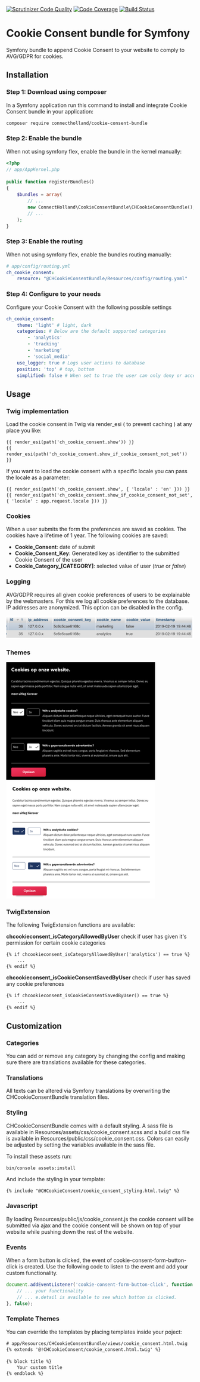 [![Scrutinizer Code Quality](https://scrutinizer-ci.com/g/ConnectHolland/cookie-consent-bundle/badges/quality-score.png?b=master&s=15b793ae2474fa313d343c43f30ce4f9aa594f00)](https://scrutinizer-ci.com/g/ConnectHolland/cookie-consent-bundle/?branch=master)
[![Code Coverage](https://scrutinizer-ci.com/g/ConnectHolland/cookie-consent-bundle/badges/coverage.png?b=master&s=d8e84bcf2e3e5bed47d4c6aa4702f246de74dbdf)](https://scrutinizer-ci.com/g/ConnectHolland/cookie-consent-bundle/?branch=master)
[![Build Status](https://scrutinizer-ci.com/g/ConnectHolland/cookie-consent-bundle/badges/build.png?b=master&s=bcccde957df75df8622fa346ba348dee002efebb)](https://scrutinizer-ci.com/g/ConnectHolland/cookie-consent-bundle/build-status/master)


# Cookie Consent bundle for Symfony
Symfony bundle to append Cookie Consent to your website to comply to AVG/GDPR for cookies.

## Installation

### Step 1: Download using composer
In a Symfony application run this command to install and integrate Cookie Consent bundle in your application:
```bash
composer require connectholland/cookie-consent-bundle
```

### Step 2: Enable the bundle
When not using symfony flex, enable the bundle in the kernel manually:
```php
<?php
// app/AppKernel.php

public function registerBundles()
{
    $bundles = array(
        // ...
        new ConnectHolland\CookieConsentBundle\CHCookieConsentBundle(),
        // ...
    );
}
```

### Step 3: Enable the routing
When not using symfony flex, enable the bundles routing manually:
```yaml
# app/config/routing.yml
ch_cookie_consent:
    resource: "@CHCookieConsentBundle/Resources/config/routing.yaml"
```

### Step 4: Configure to your needs
Configure your Cookie Consent with the following possible settings
```yaml
ch_cookie_consent:
    theme: 'light' # light, dark
    categories: # Below are the default supported categories
        - 'analytics'
        - 'tracking'
        - 'marketing'
        - 'social_media'
    use_logger: true # Logs user actions to database
    position: 'top' # top, bottom
    simplified: false # When set to true the user can only deny or accept all cookies at once
```

## Usage
### Twig implementation
Load the cookie consent in Twig via render_esi ( to prevent caching ) at any place you like:
```twig
{{ render_esi(path('ch_cookie_consent.show')) }}
{{ render_esi(path('ch_cookie_consent.show_if_cookie_consent_not_set')) }}
```

If you want to load the cookie consent with a specific locale you can pass the locale as a parameter:
```twig
{{ render_esi(path('ch_cookie_consent.show', { 'locale' : 'en' })) }}
{{ render_esi(path('ch_cookie_consent.show_if_cookie_consent_not_set', { 'locale' : app.request.locale })) }}
```

### Cookies
When a user submits the form the preferences are saved as cookies. The cookies have a lifetime of 1 year. The following cookies are saved:
- **Cookie_Consent**: date of submit
- **Cookie_Consent_Key**: Generated key as identifier to the submitted Cookie Consent of the user
- **Cookie_Category_[CATEGORY]**: selected value of user (*true* or *false*)

### Logging
AVG/GDPR requires all given cookie preferences of users to be explainable by the webmasters. For this we log all cookie preferences to the database. IP addresses are anonymized. This option can be disabled in the config.

![Database logging](https://raw.githubusercontent.com/ConnectHolland/cookie-consent-bundle/master/Resources/doc/log.png)

### Themes
![Dark Theme](https://raw.githubusercontent.com/ConnectHolland/cookie-consent-bundle/master/Resources/doc/dark_theme.png)
![Light Theme](https://raw.githubusercontent.com/ConnectHolland/cookie-consent-bundle/master/Resources/doc/light_theme.png)

### TwigExtension
The following TwigExtension functions are available:

**chcookieconsent_isCategoryAllowedByUser**
check if user has given it's permission for certain cookie categories
```twig
{% if chcookieconsent_isCategoryAllowedByUser('analytics') == true %}
    ...
{% endif %}
```

**chcookieconsent_isCookieConsentSavedByUser**
check if user has saved any cookie preferences
```twig
{% if chcookieconsent_isCookieConsentSavedByUser() == true %}
    ...
{% endif %}
```


## Customization
### Categories
You can add or remove any category by changing the config and making sure there are translations available for these categories.

### Translations
All texts can be altered via Symfony translations by overwriting the CHCookieConsentBundle translation files.

### Styling
CHCookieConsentBundle comes with a default styling. A sass file is available in Resources/assets/css/cookie_consent.scss and a build css file is available in Resources/public/css/cookie_consent.css. Colors can easily be adjusted by setting the variables available in the sass file.

To install these assets run:
```bash
bin/console assets:install
```

And include the styling in your template:
```twig
{% include "@CHCookieConsent/cookie_consent_styling.html.twig" %}
```

### Javascript
By loading Resources/public/js/cookie_consent.js the cookie consent will be submitted via ajax and the cookie consent will be shown on top of your website while pushing down the rest of the website.

### Events
When a form button is clicked, the event of cookie-consent-form-button-click is created. Use the following code to listen to the event and add your custom functionality.
```javascript
document.addEventListener('cookie-consent-form-button-click', function (e) {
    // ... your functionality
    // ... e.detail is available to see which button is clicked.
}, false);
```

### Template Themes
You can override the templates by placing templates inside your poject:

```twig
# app/Resources/CHCookieConsentBundle/views/cookie_consent.html.twig
{% extends '@!CHCookieConsent/cookie_consent.html.twig' %}

{% block title %}
    Your custom title
{% endblock %}
```
